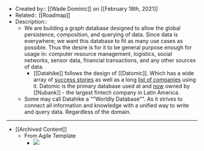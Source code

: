 - Created by:: [[Wade Dominic]] on [[February 18th, 2021]]
- Related:: [[Roadmap]]
- Description::
    - We are building a graph database designed to allow the global persistence, composition, and querying of data. Since data is everywhere; we want this database to fit as many use cases as possible. Thus the desire is for it to be general purpose enough for usage in: computer resource management, logistics, social networks, sensor data, financial transactions, and any other sources of data. 
        - [[Datahike]] follows the design of [[Datomic]]. Which has a wide array of [success stories](https://clojure.org/community/success_stories) as well as a long [list of companies](https://clojure.org/community/companies) using it. Datomic is the primary database used at and [now](https://cognitect.com/blog/2020/07/23/Cognitect-Joins-Nubank) owned by [[Nubank]] - the largest fintech company in Latin America.
    - Some may call Datahike a ""Worldly Database"". As it strives to connect all information and knowledge with a unified way to write and query data. Regardless of the domain. 
- ---
- [[Archived Content]]
    - From Agile Template
        - ![](https://firebasestorage.googleapis.com/v0/b/firescript-577a2.appspot.com/o/imgs%2Fapp%2FRoamAgile%2FKOktbKi5oT.jpg?alt=media&token=e9fbae77-3bc2-42b5-a04f-9093f9e34bab)
